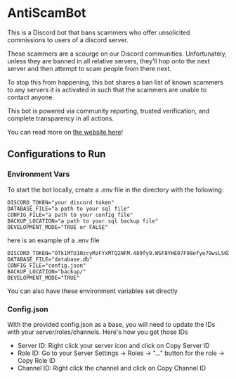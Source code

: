 # AntiScamBot

This is a Discord bot that bans scammers who offer unsolicited commissions to users of a discord server.

These scammers are a scourge on our Discord communities. Unfortunately, unless they are banned in all relative servers, they’ll hop onto the next server and then attempt to scam people from there next.

To stop this from happening, this bot shares a ban list of known scammers to any servers it is activated in such that the scammers are unable to contact anyone.

This bot is powered via community reporting, trusted verification, and complete transparency in all actions.

You can read more on [the website here](https://theantiscamgroup.com)!

## Configurations to Run

### Environment Vars

To start the bot locally, create a .env file in the directory with the following: 

```
DISCORD_TOKEN="your discord token"  
DATABASE_FILE="a path to your sql file"  
CONFIG_FILE="a path to your config file"  
BACKUP_LOCATION="a path to your sql backup file"  
DEVELOPMENT_MODE="TRUE or FALSE"  
```

here is an example of a .env file

```
DISCORD_TOKEN="OTk1MTU1NzcyMzFYxMTQ2NFM.489fy9.WSF8YHE87F98efye79wsLSKDF0s"  
DATABASE_FILE="database.db"  
CONFIG_FILE="config.json"  
BACKUP_LOCATION="backup/"  
DEVELOPMENT_MODE="TRUE"  
```

You can also have these environment variables set directly

### Config.json

With the provided config.json as a base, you will need to update the IDs with your server/roles/channels. Here's how you get those IDs  
- Server ID: Right click your server icon and click on Copy Server ID
- Role ID: Go to your Server Settings -> Roles -> "..." button for the role -> Copy Role ID
- Channel ID: Right click the channel and click on Copy Channel ID

